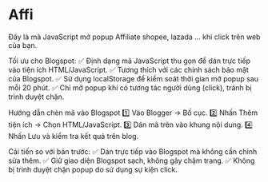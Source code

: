 # Affi

Đây là mã JavaScript mở popup Affiliate shopee, lazada ... khi click trên web của bạn.

Tối ưu cho Blogspot:
✅ Định dạng mã JavaScript thu gọn để dán trực tiếp vào tiện ích HTML/JavaScript.
✅ Tương thích với các chính sách bảo mật của Blogspot.
✅ Sử dụng localStorage để kiểm soát thời gian mở popup sau mỗi 20 phút.
✅ Chỉ mở popup khi có tương tác người dùng (click), tránh bị trình duyệt chặn.

Hướng dẫn chèn mã vào Blogspot
1️⃣ Vào Blogger → Bố cục.
2️⃣ Nhấn Thêm tiện ích → Chọn HTML/JavaScript.
3️⃣ Dán mã trên vào khung nội dung.
4️⃣ Nhấn Lưu và kiểm tra kết quả trên blog.

Cải tiến so với bản trước:
✅ Dán trực tiếp vào Blogspot mà không cần chỉnh sửa thêm.
✅ Giữ giao diện Blogspot sạch, không gây chậm trang.
✅ Không bị trình duyệt chặn popup do sử dụng sự kiện click.
